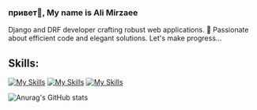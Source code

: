 ### привет👋, My name is Ali Mirzaee
<!--
![](https://github.com/PsychoProg/PsychoProg/blob/main/mando.jpg)
 -->
Django and DRF developer crafting robust web applications. 🚀 Passionate about efficient code and elegant solutions. Let's make progress...

## Skills:
[![My Skills](https://skillicons.dev/icons?i=python)](https://skillicons.dev) 
[![My Skills](https://skillicons.dev/icons?i=django)](https://skillicons.dev) 
[![My Skills](https://skillicons.dev/icons?i=linux)](https://skillicons.dev)

![Anurag's GitHub stats](https://github-readme-stats.vercel.app/api?username=PsychoProg&show_icons=true&theme=dracula)
